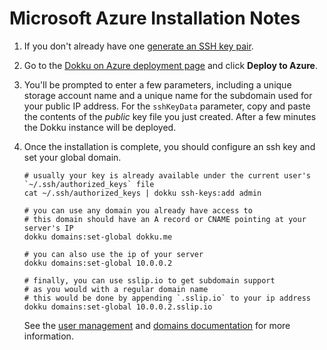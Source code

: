 # Microsoft Azure Installation Notes

1. If you don't already have one [generate an SSH key pair](https://help.github.com/articles/generating-ssh-keys/).

2. Go to the [Dokku on Azure deployment page](https://github.com/Azure/azure-quickstart-templates/tree/master/application-workloads/dokku/dokku-vm) and click **Deploy to Azure**.

3. You'll be prompted to enter a few parameters, including a unique storage account name and a unique name for the subdomain used for your public IP address. For the `sshKeyData` parameter, copy and paste the contents of the *public* key file you just created. After a few minutes the Dokku instance will be deployed.

4. Once the installation is complete, you should configure an ssh key and set your global domain.

    ```shell
    # usually your key is already available under the current user's `~/.ssh/authorized_keys` file
    cat ~/.ssh/authorized_keys | dokku ssh-keys:add admin

    # you can use any domain you already have access to
    # this domain should have an A record or CNAME pointing at your server's IP
    dokku domains:set-global dokku.me

    # you can also use the ip of your server
    dokku domains:set-global 10.0.0.2

    # finally, you can use sslip.io to get subdomain support
    # as you would with a regular domain name
    # this would be done by appending `.sslip.io` to your ip address
    dokku domains:set-global 10.0.0.2.sslip.io
    ```

   See the [user management](/docs/deployment/user-management.md#adding-ssh-keys) and [domains documentation](/docs/configuration/domains.md#customizing-hostnames) for more information.
